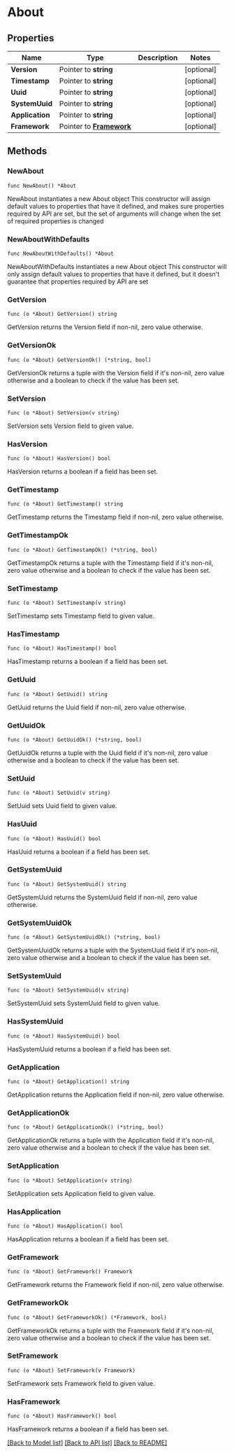 # About

## Properties

Name | Type | Description | Notes
------------ | ------------- | ------------- | -------------
**Version** | Pointer to **string** |  | [optional] 
**Timestamp** | Pointer to **string** |  | [optional] 
**Uuid** | Pointer to **string** |  | [optional] 
**SystemUuid** | Pointer to **string** |  | [optional] 
**Application** | Pointer to **string** |  | [optional] 
**Framework** | Pointer to [**Framework**](Framework.md) |  | [optional] 

## Methods

### NewAbout

`func NewAbout() *About`

NewAbout instantiates a new About object
This constructor will assign default values to properties that have it defined,
and makes sure properties required by API are set, but the set of arguments
will change when the set of required properties is changed

### NewAboutWithDefaults

`func NewAboutWithDefaults() *About`

NewAboutWithDefaults instantiates a new About object
This constructor will only assign default values to properties that have it defined,
but it doesn't guarantee that properties required by API are set

### GetVersion

`func (o *About) GetVersion() string`

GetVersion returns the Version field if non-nil, zero value otherwise.

### GetVersionOk

`func (o *About) GetVersionOk() (*string, bool)`

GetVersionOk returns a tuple with the Version field if it's non-nil, zero value otherwise
and a boolean to check if the value has been set.

### SetVersion

`func (o *About) SetVersion(v string)`

SetVersion sets Version field to given value.

### HasVersion

`func (o *About) HasVersion() bool`

HasVersion returns a boolean if a field has been set.

### GetTimestamp

`func (o *About) GetTimestamp() string`

GetTimestamp returns the Timestamp field if non-nil, zero value otherwise.

### GetTimestampOk

`func (o *About) GetTimestampOk() (*string, bool)`

GetTimestampOk returns a tuple with the Timestamp field if it's non-nil, zero value otherwise
and a boolean to check if the value has been set.

### SetTimestamp

`func (o *About) SetTimestamp(v string)`

SetTimestamp sets Timestamp field to given value.

### HasTimestamp

`func (o *About) HasTimestamp() bool`

HasTimestamp returns a boolean if a field has been set.

### GetUuid

`func (o *About) GetUuid() string`

GetUuid returns the Uuid field if non-nil, zero value otherwise.

### GetUuidOk

`func (o *About) GetUuidOk() (*string, bool)`

GetUuidOk returns a tuple with the Uuid field if it's non-nil, zero value otherwise
and a boolean to check if the value has been set.

### SetUuid

`func (o *About) SetUuid(v string)`

SetUuid sets Uuid field to given value.

### HasUuid

`func (o *About) HasUuid() bool`

HasUuid returns a boolean if a field has been set.

### GetSystemUuid

`func (o *About) GetSystemUuid() string`

GetSystemUuid returns the SystemUuid field if non-nil, zero value otherwise.

### GetSystemUuidOk

`func (o *About) GetSystemUuidOk() (*string, bool)`

GetSystemUuidOk returns a tuple with the SystemUuid field if it's non-nil, zero value otherwise
and a boolean to check if the value has been set.

### SetSystemUuid

`func (o *About) SetSystemUuid(v string)`

SetSystemUuid sets SystemUuid field to given value.

### HasSystemUuid

`func (o *About) HasSystemUuid() bool`

HasSystemUuid returns a boolean if a field has been set.

### GetApplication

`func (o *About) GetApplication() string`

GetApplication returns the Application field if non-nil, zero value otherwise.

### GetApplicationOk

`func (o *About) GetApplicationOk() (*string, bool)`

GetApplicationOk returns a tuple with the Application field if it's non-nil, zero value otherwise
and a boolean to check if the value has been set.

### SetApplication

`func (o *About) SetApplication(v string)`

SetApplication sets Application field to given value.

### HasApplication

`func (o *About) HasApplication() bool`

HasApplication returns a boolean if a field has been set.

### GetFramework

`func (o *About) GetFramework() Framework`

GetFramework returns the Framework field if non-nil, zero value otherwise.

### GetFrameworkOk

`func (o *About) GetFrameworkOk() (*Framework, bool)`

GetFrameworkOk returns a tuple with the Framework field if it's non-nil, zero value otherwise
and a boolean to check if the value has been set.

### SetFramework

`func (o *About) SetFramework(v Framework)`

SetFramework sets Framework field to given value.

### HasFramework

`func (o *About) HasFramework() bool`

HasFramework returns a boolean if a field has been set.


[[Back to Model list]](../README.md#documentation-for-models) [[Back to API list]](../README.md#documentation-for-api-endpoints) [[Back to README]](../README.md)


